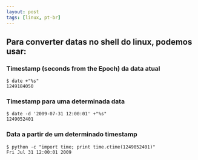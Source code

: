```yaml
---
layout: post
tags: [linux, pt-br]
---
```

## Para converter datas no shell do linux, podemos usar:

### Timestamp (seconds from the Epoch) da data atual
    $ date +"%s"
    1249184050

### Timestamp para uma determinada data
    $ date -d '2009-07-31 12:00:01' +"%s"
    1249052401

### Data a partir de um determinado timestamp
    $ python -c "import time; print time.ctime(1249052401)"
    Fri Jul 31 12:00:01 2009
